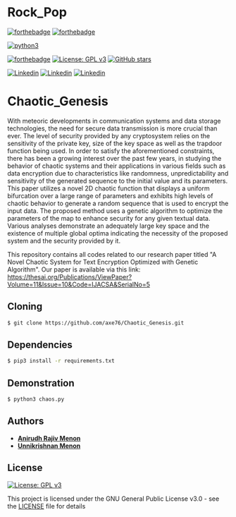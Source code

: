 # Rock_Pop
[![forthebadge](https://forthebadge.com/images/badges/powered-by-black-magic.svg)](https://forthebadge.com) [![forthebadge](https://forthebadge.com/images/badges/powered-by-coffee.svg)](https://forthebadge.com)

[![python3](https://img.shields.io/badge/python3-v3.6-teal?style=for-the-badge&logo=python)](https://www.python.org)

[![forthebadge](https://forthebadge.com/images/badges/works-on-my-machine.svg)](https://forthebadge.com)
 [![License: GPL v3](https://img.shields.io/badge/License-GPL%20v3-purple.svg)](http://www.gnu.org/licenses/gpl-3.0) [![GitHub stars](https://img.shields.io/github/stars/7divs7/Project_Scytale.svg?style=social&label=Star&maxAge=2592000)](https://GitHub.com/7divs7/Project_Scytale/stargazers/)

[![Linkedin](https://img.shields.io/badge/Linkedin-Anirudh%20Menon-success?style=for-the-badge&logo=linkedin)](https://www.linkedin.com/in/anirudh-menon-0b7764170/)
[![Linkedin](https://img.shields.io/badge/Linkedin-Atharva%20Hudlikar-blue?style=for-the-badge&logo=linkedin)](https://www.linkedin.com/in/atharva-hudlikar/)
[![Linkedin](https://img.shields.io/badge/Linkedin-Unnikrishnan%20Menon-red?style=for-the-badge&logo=linkedin)](https://www.linkedin.com/in/unnikrishnan-menon-aa013415a/)

# Chaotic_Genesis

With meteoric developments in communication systems and data storage technologies, the need for secure data transmission is more crucial than ever. The level of security provided by any cryptosystem relies on the sensitivity of the private key, size of the key space as well as the trapdoor function being used. In order to satisfy the aforementioned constraints, there has been a growing interest over the past few years, in studying the behavior of chaotic systems and their applications in various fields such as data encryption due to characteristics like randomness, unpredictability and sensitivity of the generated sequence to the initial value and its parameters. This paper utilizes a novel 2D chaotic function that displays a uniform bifurcation over a large range of parameters and exhibits high levels of chaotic behavior to generate a random sequence that is used to encrypt the input data. The proposed method uses a genetic algorithm to optimize the parameters of the map to enhance security for any given textual data. Various analyses demonstrate an adequately large key space and the existence of multiple global optima indicating the necessity of the proposed system and the security provided by it. <br/>

This repository contains all codes related to our research paper titled "A Novel Chaotic System for Text Encryption Optimized with Genetic Algorithm". Our paper is available via this link: <br/>
https://thesai.org/Publications/ViewPaper?Volume=11&Issue=10&Code=IJACSA&SerialNo=5


## Cloning
```bash
$ git clone https://github.com/axe76/Chaotic_Genesis.git
```

## Dependencies
```bash
$ pip3 install -r requirements.txt
```

## Demonstration
```bash
$ python3 chaos.py
```

## Authors
* [**Anirudh Rajiv Menon**](https://github.com/axe76)
* [**Unnikrishnan Menon**](https://github.com/7enTropy7)

## License
[![License: GPL v3](https://img.shields.io/badge/License-GPL%20v3-blueviolet.svg)](http://www.gnu.org/licenses/gpl-3.0)

This project is licensed under the GNU General Public License v3.0 - see the [LICENSE](LICENSE) file for details


